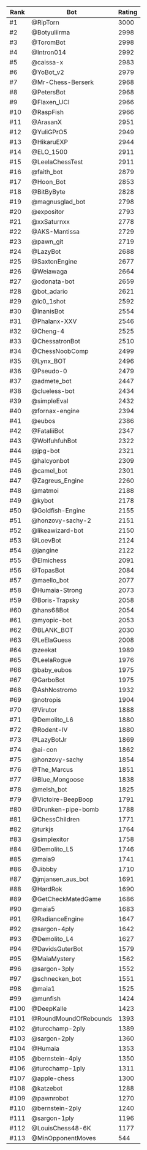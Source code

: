 Rank|Bot|Rating
---|---|---
#1|@RipTorn|3000
#2|@Botyuliirma|2998
#3|@ToromBot|2998
#4|@Intron014|2992
#5|@caissa-x|2983
#6|@YoBot_v2|2979
#7|@Mr-Chess-Berserk|2968
#8|@PetersBot|2968
#9|@Flaxen_UCI|2966
#10|@RaspFish|2966
#11|@ArasanX|2951
#12|@YuliGPrO5|2949
#13|@HikaruEXP|2944
#14|@ELO_1500|2911
#15|@LeelaChessTest|2911
#16|@faith_bot|2879
#17|@Hoon_Bot|2853
#18|@BitByByte|2828
#19|@magnusglad_bot|2798
#20|@expositor|2793
#21|@xxSaturnxx|2778
#22|@AKS-Mantissa|2729
#23|@pawn_git|2719
#24|@LazyBot|2688
#25|@SaxtonEngine|2677
#26|@Weiawaga|2664
#27|@odonata-bot|2659
#28|@bot_adario|2621
#29|@lc0_1shot|2592
#30|@InanisBot|2554
#31|@Phalanx-XXV|2546
#32|@Cheng-4|2525
#33|@ChessatronBot|2510
#34|@ChessNoobComp|2499
#35|@Lynx_BOT|2496
#36|@Pseudo-0|2479
#37|@admete_bot|2447
#38|@clueless-bot|2434
#39|@simpleEval|2432
#40|@fornax-engine|2394
#41|@eubos|2386
#42|@FataliiBot|2347
#43|@WolfuhfuhBot|2322
#44|@jpg-bot|2321
#45|@halcyonbot|2309
#46|@camel_bot|2301
#47|@Zagreus_Engine|2260
#48|@matmoi|2188
#49|@kybot|2178
#50|@Goldfish-Engine|2155
#51|@honzovy-sachy-2|2151
#52|@likeawizard-bot|2150
#53|@LoevBot|2124
#54|@jangine|2122
#55|@Elmichess|2091
#56|@TopasBot|2084
#57|@maello_bot|2077
#58|@Humaia-Strong|2073
#59|@Boris-Trapsky|2058
#60|@hans68Bot|2054
#61|@myopic-bot|2053
#62|@BLANK_BOT|2030
#63|@LeElaGuess|2008
#64|@zeekat|1989
#65|@LeelaRogue|1976
#66|@baby_eubos|1975
#67|@GarboBot|1975
#68|@AshNostromo|1932
#69|@notropis|1904
#70|@Virutor|1888
#71|@Demolito_L6|1880
#72|@Rodent-IV|1880
#73|@LazyBotJr|1869
#74|@ai-con|1862
#75|@honzovy-sachy|1854
#76|@The_Marcus|1851
#77|@Blue_Mongoose|1838
#78|@melsh_bot|1825
#79|@Victoire-BeepBoop|1791
#80|@Drunken-pipe-bomb|1788
#81|@ChessChildren|1771
#82|@turkjs|1764
#83|@simplexitor|1758
#84|@Demolito_L5|1746
#85|@maia9|1741
#86|@Jibbby|1710
#87|@jmjansen_aus_bot|1691
#88|@HardRok|1690
#89|@GetCheckMatedGame|1686
#90|@maia5|1683
#91|@RadianceEngine|1647
#92|@sargon-4ply|1642
#93|@Demolito_L4|1627
#94|@DavidsGuterBot|1579
#95|@MaiaMystery|1562
#96|@sargon-3ply|1552
#97|@schnecken_bot|1551
#98|@maia1|1525
#99|@munfish|1424
#100|@DeepKalle|1423
#101|@RoundMoundOfRebounds|1393
#102|@turochamp-2ply|1389
#103|@sargon-2ply|1360
#104|@Humaia|1353
#105|@bernstein-4ply|1350
#106|@turochamp-1ply|1311
#107|@apple-chess|1300
#108|@katzebot|1288
#109|@pawnrobot|1270
#110|@bernstein-2ply|1240
#111|@sargon-1ply|1196
#112|@LouisChess48-6K|1177
#113|@MinOpponentMoves|544
